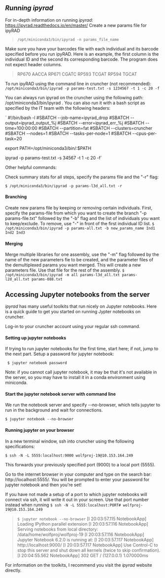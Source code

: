 ## _Running ipyrad_

For in-depth information on running _ipyrad_: https://ipyrad.readthedocs.io/en/master/
Create a new params file for ipyRAD
>`/opt/miniconda3/bin/ipyrad -n params_file_name`

Make sure you have your barcodes file with each individual and its barcode specified before you run ipyRAD. Here is an example, the first column is the individual ID and the second its corresponding barcode. The program does not expect header columns.

>RP670	AACCA
RP671	CGATC
RP593	TCGAT
RP594	TGCAT

To run ipyRAD using the command line in cruncher (not recommended):
`/opt/miniconda3/bin/ipyrad -p params-test.txt -s 1234567 -t 1 -c 20 -f`

You can always run ipyrad on the cruncher using the following path: /opt/miniconda3/bin/ipyrad .
You can also run it with a bash script as specified by the IT team with the following headers:

` #!/bin/bash -l
#SBATCH --job-name=ipyrad_drop
#SBATCH --output=ipyrad_output_%j
#SBATCH --error=ipyrad_err_%j
#SBATCH --time=100:00:00
#SBATCH --partition=fat
#SBATCH --clusters=cruncher
#SBATCH --nodes=1
#SBATCH --tasks-per-node=1
#SBATCH --cpus-per-task=20

export PATH=/opt/miniconda3/bin/:$PATH

ipyrad -p params-test.txt -s 34567 -t 1 -c 20 -f`


Other helpful commands:

Check summary stats for all steps, specify the params file and the "-r" flag:

`$ /opt/miniconda3/bin/ipyrad -p params-l3d_all.txt -r`

#### Branching
Create new params file by keeping or removing certain individuals. First, specify the params-file from which you want to create the branch "-p params-file.txt" followed by the "-b" flag and the list of individuals you want to keep/exclude. To remove, use "-" in front of the first individual ID list.
`$ /opt/miniconda3/bin/ipyrad -p params-all.txt -b new_params_name Ind1 Ind2 Ind3`

#### Merging
Merge multiple libraries for one assembly, use the "-m" flag followed by the name of the new parameters fie to be created, and the parameter files of the demultiplexed params you want merged. This will create a new parameters file. Use that file for the rest of the assembly.
`$ /opt/miniconda3/bin/ipyrad -m all params-l3d_all.txt params-l2d_all.txt params-088.txt`


## Accessing Jupyter notebooks from the server
_ipyrad_ has many useful toolkits that run nicely on Jupyter notebooks. Here is a quick guide to get you started on running Jypter notebooks on cruncher.

Log-in to your cruncher account using your regular ssh command.

#### Setting up jupyter notebooks

If trying to run jupyter notebooks for the first time, start here; if not, jump to the next part.
Setup a password for jupyter notebook:

` $ jupyter notebook password`

Note: if you cannot call jupyter notebook, it may be that it's not available in the server, so you may have to install it in a conda environment using miniconda.

#### Start the jupyter notebook server with command line

We run the notebook server and specify --no-browser, which tells jupyter to run in the background and wait for connections.

 `$ jupyter notebook --no-browser`

#### Running jupyter on your browser

In a new terminal window, ssh into cruncher using the following specifications:

`$ ssh -N -L 5555:localhost:9000 wolfproj-19@10.153.164.249`

This forwards your previously specified port (9000) to a local port (5555).

Go to the internet browser in your computer and type on the search bar: http://localhost:5555/. You will be prompted to enter your password for jupyter notebook and then you're set!

If you have not made a setup of a port to which jupyter notebooks will connect via ssh, it will write it out in your screen. Use that port number instead when running `$ ssh -N -L 5555:localhost:PORT# wolfproj-19@10.153.164.249`

> `$ jupyter notebook --no-browser`
[I 20:03:57.115 NotebookApp] Loading IPython parallel extension
[I 20:03:57.116 NotebookApp] Serving notebooks from local directory: /data/home/wolfproj/wolfproj-19
[I 20:03:57.116 NotebookApp] Jupyter Notebook 6.2.0 is running at:
[I 20:03:57.117 NotebookApp] http://localhost:9000/
[I 20:03:57.117 NotebookApp] Use Control-C to stop this server and shut down all kernels (twice to skip confirmation).
[I 20:04:55.562 NotebookApp] 302 GET / (127.0.0.1) 1.070000ms

For information on the toolkits, I recommend you visit the _ipyrad_ website directly.
